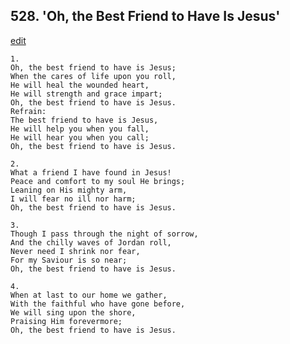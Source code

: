 
## 528.  'Oh, the Best Friend to Have Is Jesus'
[edit](https://docs.google.com/document/d/1mW7RQhWTk7NZov8vEBgX0bpqEoFC9G4B/edit?mode=html)




    1.
    Oh, the best friend to have is Jesus; 
    When the cares of life upon you roll, 
    He will heal the wounded heart, 
    He will strength and grace impart; 
    Oh, the best friend to have is Jesus. 
    Refrain:
    The best friend to have is Jesus, 
    He will help you when you fall, 
    He will hear you when you call; 
    Oh, the best friend to have is Jesus. 

    2.
    What a friend I have found in Jesus! 
    Peace and comfort to my soul He brings; 
    Leaning on His mighty arm, 
    I will fear no ill nor harm; 
    Oh, the best friend to have is Jesus. 

    3.
    Though I pass through the night of sorrow, 
    And the chilly waves of Jordan roll, 
    Never need I shrink nor fear, 
    For my Saviour is so near; 
    Oh, the best friend to have is Jesus. 

    4.
    When at last to our home we gather, 
    With the faithful who have gone before, 
    We will sing upon the shore, 
    Praising Him forevermore; 
    Oh, the best friend to have is Jesus.
